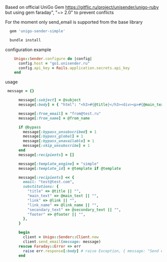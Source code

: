 Based on official UniGo Gem https://gitflic.ru/project/unisender/unigo-ruby but using gem faraday", "~> 2.0" to prevent conflicts 

For the moment only send_email is supported from the base library

```ruby
  gem 'unigo-sender-simple'
```
```ruby
  bundle install
```
configuration example
```ruby
    Unigo::Sender.configure do |config|
      config.host = "go1.unisender.ru"
      config.api_key = Rails.application.secrets.api_key
    end

```
 
usage
```ruby
 message = {}

      message[:subject] = @subject
      message[:body] = { "html": "<h3>#{@title}</h3><div><p>#{@main_text}<br></p></div><div><p>#{@footer}</p></div>", "plaintext": @main_text } unless @template

      message[:from_email] = "from@test.ru"
      message[:from_name] = @from_name 

      if @bypass
        message[:bypass_unsubscribed] = 1
        message[:bypass_global] = 1
        message[:bypass_unavailable] = 1
        message[:skip_unsubscribe] = 1
      end
      message[:recipients] = []

      message[:template_engine] = "simple"
      message[:template_id] = @template if @template

      message[:recipients] << {
        email: "test@test.com",
        substitutions: {
          "title" => @title || "",
          "main_text" => @main_text || "",
          "link" => @link || "",
          "link_name" => @link_name || "",
          "secondary_text" => @secondary_text || "",
          "footer" => @footer || "",
        },
      }

      begin
        client = Unigo::Sender::Client.new
        client.send_email(message: message)
      rescue Faraday::Error => err
        raise err.response[:body] # raise Exception, { message: "Send error to #{@email} with subject #{@subject}" }
      end
```
